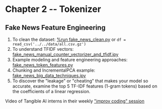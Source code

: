 # Chapter 2 -- Tokenizer

## Fake News Feature Engineering

1. To clean the dataset: [%run fake_news_clean.py](fake_news_clean.py) or `df = read_csv('../../data/all.csv.gz')`
2. To understand TFIDF vectors: [fake_news_manual_counter_vectorizer_and_tfidf.ipy](fake_news_manual_counter_vectorizer_and_tfidf.ipy)
3. Example modeling and feature engineering approaches: [fake_news_token_features.py](fake_news_token_features.py)
4. Chunking and IncrementalPCA example: [fake_news_big_data_techniques.ipy](fake_news_big_data_techniques.ipy)
5. To discover the "leakage" or "cheating" that makes your model so accurate, examine the top 5 TF-IDF features (1-gram tokens) based on the coefficients of a linear regression.

Video of Tangible AI interns in their weekly ["improv coding" session](https://tan.sfo2.digitaloceanspaces.com/videos/howto/howto-improv-coding--big-data-tfidf-vectorizer-counter-todense-hanna-camille-martha-maria-john-2021-07-14.mp4)

